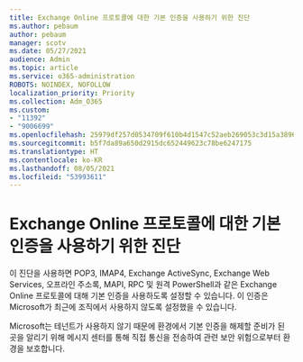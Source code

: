 ```yaml
---
title: Exchange Online 프로토콜에 대한 기본 인증을 사용하기 위한 진단
ms.author: pebaum
author: pebaum
manager: scotv
ms.date: 05/27/2021
audience: Admin
ms.topic: article
ms.service: o365-administration
ROBOTS: NOINDEX, NOFOLLOW
localization_priority: Priority
ms.collection: Adm_O365
ms.custom:
- "11392"
- "9006699"
ms.openlocfilehash: 25979df257d0534709f610b4d1547c52aeb269053c3d15a38969f15223b59e04
ms.sourcegitcommit: b5f7da89a650d2915dc652449623c78be6247175
ms.translationtype: HT
ms.contentlocale: ko-KR
ms.lasthandoff: 08/05/2021
ms.locfileid: "53993611"
---
```

# <a name="diagnostic-to-enable-basic-authentication-for-exchange-online-protocols"></a>Exchange Online 프로토콜에 대한 기본 인증을 사용하기 위한 진단

이 진단을 사용하면 POP3, IMAP4, Exchange ActiveSync, Exchange Web Services, 오프라인 주소록, MAPI, RPC 및 원격 PowerShell과 같은 Exchange Online 프로토콜에 대해 기본 인증을 사용하도록 설정할 수 있습니다. 이 인증은 Microsoft가 최근에 조직에서 사용하지 않도록 설정했을 수 있습니다. 

Microsoft는 테넌트가 사용하지 않기 때문에 환경에서 기본 인증을 해제할 준비가 된 곳을 알리기 위해 메시지 센터를 통해 직접 통신을 전송하여 관련 보안 위험으로부터 환경을 보호합니다.